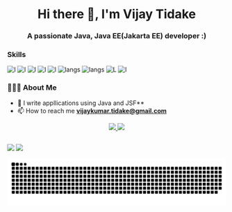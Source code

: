 <h1 align="center">Hi there 👋, I'm Vijay Tidake</h1>
<h3 align="center">A passionate Java, Java EE(Jakarta EE) developer :)</h3>


### Skills 
![l](https://img.shields.io/badge/Java-ff726f?style=for-the-badge&logo=java&logoColor=white)
![l](https://img.shields.io/badge/Quarkus-1259A5?style=for-the-badge&logo=quarkus&logoColor=white)
![l](https://img.shields.io/badge/Java%20EE-faa700?style=for-the-badge&logo=java&logoColor=white)
![l](https://img.shields.io/badge/JSF-1572B6?style=for-the-badge&logo=java&logoColor=white)
![l](https://img.shields.io/badge/HTML5-E34F26?style=for-the-badge&logo=html5&logoColor=white) 
![langs](https://img.shields.io/badge/CSS3-1572B6?style=for-the-badge&logo=css3&logoColor=white)
![langs](https://img.shields.io/badge/JavaScript-F7DF1E?style=for-the-badge&logo=javascript&logoColor=black)
![L](https://img.shields.io/badge/Node.js-43853D?style=for-the-badge&logo=node-dot-js&logoColor=white)
![l](https://img.shields.io/badge/React-61DBFB?style=for-the-badge&logo=react&logoColor=white)


###  👨🏻‍💻 About Me 
- 🔭 I write appllications using Java and JSF**
- 📫 How to reach me **vijaykumar.tidake@gmail.com**
<div align="center">
  <a href="https://github.com/vdtidake">
  <img height="180em" src="https://github-readme-stats.vercel.app/api?username=vdtidake&show_icons=true&theme=dracula&include_all_commits=true&count_private=true"/>
  <img height="180em" src="https://github-readme-stats.vercel.app/api/top-langs/?username=vdtidake&layout=compact&langs_count=7&theme=dracula"/>
</div>
  
  ##
 
<div> 
  <a href = "mailto:vijaykumar.tidake@gmail.com"><img src="https://img.shields.io/badge/-Gmail-%23333?style=for-the-badge&logo=gmail&logoColor=white" target="_blank"></a>
  <a href="https://www.linkedin.com/in/vdtidake" target="_blank"><img src="https://img.shields.io/badge/-LinkedIn-%230077B5?style=for-the-badge&logo=linkedin&logoColor=white" target="_blank"></a> 
 
  ![Snake animation](https://github.com/vdtidake/vdtidake/blob/snake/snake.svg)
 
</div>